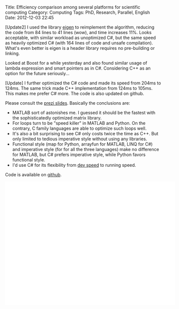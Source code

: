 Title: Efficiency comparison among several platforms for scientific computing
Category: Computing
Tags: PhD, Research, Parallel, English
Date: 2012-12-03 22:45

[Update2] I used the library [eigen](http://eigen.tuxfamily.org/index.php?title=Main_Page) to reimplement the algorithm, reducing the code from 84 lines to 41 lines (wow), and time increases 11%. Looks acceptable, with similar workload as unoptimized C#, but the same speed as heavily optimized C# (with 164 lines of code and unsafe compilation). What's even better is eigen is a header library requires no pre-building or linking. 

Looked at Boost for a while yesterday and also found similar usage of lambda expression and smart pointers as in C#. Considering C++ as an option for the future seriously... 

[Update] I further optimized the C# code and made its speed from 204ms to 124ms. The same trick made C++ implementation from 124ms to 105ms. This makes me prefer C# more. The code is also updated on github.

Please consult the [prezi slides](http://prezi.com/6wpbvnq56ddn/efficiency-comparison-of-scientific-computing-among-different-languages/). Basically the conclusions are:

 * MATLAB sort of astonishes me. I guessed it should be the fastest with the sophisticatedly optimized matrix library.
 * For loops turn to be "speed killer" in MATLAB and Python. On the contrary, C family languages are able to optimize such loops well.
 * It's also a bit surprising to see C# only costs twice the time as C++. But only limited to tedious imperative style without using any libraries.
 * Functional style (map for Python, arrayfun for MATLAB, LINQ for C#) and imperative style (for for all the three languages) make no difference for MATLAB, but C# prefers imperative style, while Python favors functional style.
 * I'd use C# for its flexibility from [dev speed](https://yage.ai/no-silver-bullet-in-scientific-computing.html) to running speed.

Code is available on [github](https://github.com/grapeot/EfficiencyComparison).

<div>
<object id="prezi_6wpbvnq56ddn" classid="clsid:D27CDB6E-AE6D-11cf-96B8-444553540000" width="550" height="400" name="prezi_6wpbvnq56ddn" >
<param name="movie" value="http://prezi.com/bin/preziloader.swf">
<param name="allowfullscreen" value="true">
<param name="allowFullScreenInteractive" value="true">
<param name="allowscriptaccess" value="always">
<param name="wmode" value="direct">
<param name="bgcolor" value="#ffffff">
<param name="flashvars" value="prezi_id=6wpbvnq56ddn&amp;lock_to_path=0&amp;color=ffffff&amp;autoplay=no&amp;autohide_ctrls=0"><embed id="preziEmbed_6wpbvnq56ddn" type="application/x-shockwave-flash" width="550" height="400" src="http://prezi.com/bin/preziloader.swf" name="preziEmbed_6wpbvnq56ddn" allowfullscreen="true" allowfullscreeninteractive="true" allowscriptaccess="always" bgcolor="#ffffff" flashvars="prezi_id=6wpbvnq56ddn&amp;lock_to_path=0&amp;color=ffffff&amp;autoplay=no&amp;autohide_ctrls=0" style="width: 550px; height: 400px;">
</object>
</div>